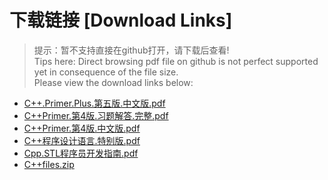 # 下载链接 [Download Links]

> 提示：暂不支持直接在github打开，请下载后查看!<br>
> Tips here: Direct browsing pdf file on github is not perfect supported yet in consequence of the file size. <br>
> Please view the download links below:

- [C++.Primer.Plus.第五版.中文版.pdf](https://raw.githubusercontent.com/johnnynode/ebook-c-plus-plus-primer/master/C++.Primer.Plus.第五版.中文版.pdf)
- [C++Primer.第4版.习题解答.完整.pdf](https://raw.githubusercontent.com/johnnynode/ebook-c-plus-plus-primer/master/C++Primer.第4版.习题解答.完整.pdf)
- [C++Primer.第4版.中文版.pdf](https://raw.githubusercontent.com/johnnynode/ebook-c-plus-plus-primer/master/C++Primer.第4版.中文版.pdf)
- [C++程序设计语言.特别版.pdf](https://raw.githubusercontent.com/johnnynode/ebook-c-plus-plus-primer/master/C++程序设计语言.特别版.pdf)
- [Cpp.STL程序员开发指南.pdf](https://raw.githubusercontent.com/johnnynode/ebook-c-plus-plus-primer/master/Cpp.STL程序员开发指南.pdf)
- [C++files.zip](https://raw.githubusercontent.com/johnnynode/ebook-c-plus-plus-primer/master/C++files.zip)
